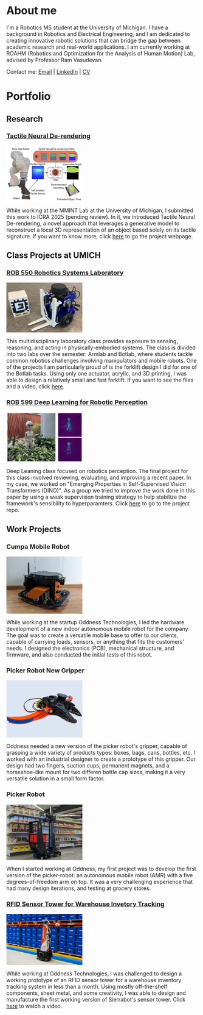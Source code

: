 # About me

I'm a Robotics MS student at the University of Michigan. I have a background in Robotics and Electrical Engineering, and I am dedicated to creating innovative robotic solutions that can bridge the gap between academic research and real-world applications. I am currently working at ROAHM (Robotics and Optimization for the Analysis of Human Motion) Lab, advised by Professor Ram Vasudevan.

Contact me: [Email](mailto:jneyza@umich.edu) | [LinkedIn](https://www.linkedin.com/in/joseantonioe/) | [CV](https://drive.google.com/file/d/1Oj1l2WX7ytvlvAxrHItkPd76vWbxMbpK/view?usp=sharing)

# Portfolio

## Research

### [Tactile Neural De-rendering](https://www.mmintlab.com/research/tactile-neural-derendering/)
<div style="display: flex; ">
    <img src="./assets/img/TNDR.png" alt="Tactile Neural De-Rendering" style="margin-right: 10px; width: 200px; height: 140x;">
    
</div>
<p>While working at the MMINT Lab at the University of Michigan, I submitted this work to ICRA 2025 (pending review). In it, we introduced Tactile Neural De-rendering, a novel approach that leverages a generative model to reconstruct a local 3D representation of an object based solely on its tactile signature. If you want to know more, click <a href="https://www.mmintlab.com/research/tactile-neural-derendering/">here</a> to go the project webpage.
</p>


## Class Projects at UMICH

### [ROB 550 Robotics Systems Laboratory](https://github.com/jneyzaguirre1/MBot_forklift)

<div style="display: flex; ">
    <img src="./assets/img/forklift.png" alt="MBOT with Forklift" style="margin-right: 10px; width: 200px; height: 140x;">
    
</div>
<p>This multidisciplinary laboratory class provides exposure to sensing, reasoning, and acting in physically-embodied systems. The class is divided into two labs over the semester: Armlab and Botlab, where students tackle common robotics challenges involving manipulators and mobile robots. One of the projects I am particularly proud of is the forklift design I did for one of the Botlab tasks. Using only one actuator, acrylic, and 3D printing, I was able to design a relatively small and fast forklift. If you want to see the files and a video, click <a href="https://github.com/jneyzaguirre1/MBot_forklift">here</a>.
</p>

### [ROB 599 Deep Learning for Robotic Perception](https://github.com/jneyzaguirre1/dino_evaluation)

<div style="display: flex; ">
    <img src="./assets/img/alien.png" alt="DeepRob" style="margin-right: 10px; width: 200px; height: 140x;">
    
</div>
<p>Deep Leaning class focused on robotics perception. The final project for this class involved reviewing, evaluating, and improving a recent paper. In my case, we worked on "Emerging Properties in Self-Supervised Vision Transformers (DINO)". As a group we tried to improve the work done in this paper by using a weak supervision training strategy to help stabilize the framework's sensibility to hyperparamters. Click <a href="https://github.com/jneyzaguirre1/dino_evaluation">here</a> to go to the project repo.
</p>

## Work Projects

### Cumpa Mobile Robot

<div style="display: flex; ">
    <img src="./assets/img/cumpa.jpg" alt="cumpa" style="margin-right: 10px; width: 200px; height: 140x;">
    
</div>
<p>While working at the startup Oddness Technologies, I led the hardware development of a new indoor autonomous mobile robot for the company. The goal was to create a versatile mobile base to offer to our clients, capable of carrying loads, sensors, or anything that fits the customers' needs. I designed the electronics (PCB), mechanical structure, and firmware, and also conducted the initial tests of this robot.
</p>

### Picker Robot New Gripper

<div style="display: flex; ">
    <img src="./assets/img/picker_gripper.png" alt="gripper" style="margin-right: 10px; width: 200px; height: 140x;">
    
</div>
<p>Oddness needed a new version of the picker robot's gripper, capable of grasping a wide variety of products types: boxes, bags, cans, bottles, etc. I worked with an industrial designer to create a prototype of this gripper. Our design had two fingers, suction cups, permanent magnets, and a horseshoe-like mount for two differen bottle cap sizes, making it a very versatile solution in a small form factor.
</p>

### Picker Robot

<div style="display: flex; ">
    <img src="./assets/img/picker.jpg" alt="picker" style="margin-right: 10px; width: 200px; height: 140x;">
    
</div>
<p> When I started working at Oddness, my first project was to develop the first version of the picker-robot: an autonomous mobile robot (AMR) with a five degrees-of-freedom arm on top. It was a very challenging experience that had many design iterations, and testing at grocery stores.
</p>

### [RFID Sensor Tower for Warehouse Invetory Tracking](https://youtu.be/xM8xKJk1jqE?si=R4uxR6jV7XnJK5Au&t=24)

<div style="display: flex; ">
    <img src="./assets/img/sierrabot.jpg" alt="sierrabot" style="margin-right: 10px; width: 200px; height: 140x;">
    
</div>
<p>While working at Oddness Technologies, I was challenged to design a working prototype of an RFID sensor tower for a warehouse inventory tracking system in less than a month. Using mostly off-the-shelf components, sheet metal, and some creativity, I was able to design and manufacture the first working version of Sierrabot's sensor tower. Click <a href="https://youtu.be/xM8xKJk1jqE?si=R4uxR6jV7XnJK5Au&t=24">here</a> to watch a video.
</p>
